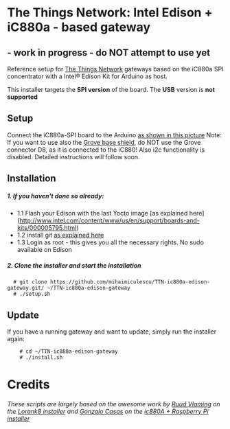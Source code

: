 # The Things Network: Intel Edison + iC880a - based gateway
## - work in progress - do NOT attempt to use yet
Reference setup for [The Things Network](http://thethingsnetwork.org/) gateways based on the iC880a SPI concentrator with a Intel® Edison Kit for Arduino as host.

This installer targets the **SPI version** of the board. The **USB** version is **not supported**

## Setup
Connect the iC880a-SPI board to the Arduino [as shown in this picture](images/Connexions.jpg)
Note: If you want to use also the [Grove base shield](http://www.seeedstudio.com/wiki/Base_shield_v2), do NOT use the Grove connector D8, as it is connected to the iC880! Also i2c functionality is disabled.
Detailed instructions will follow soon. 

## Installation
##### 1. If you haven't done so already:
 - 1.1 Flash your Edison with the last Yocto image [as explained here] (http://www.intel.com/content/www/us/en/support/boards-and-kits/000005795.html)
 - 1.2 install git [as explained here](https://github.com/w4ilun/edison-guides/wiki/Installing-Git-on-Intel-Edison)
 - 1.3 Login as root - this gives you all the necessary rights. No sudo available on Edison

##### 2. Clone the installer and start the installation

      # git clone https://github.com/mihaimiculescu/TTN-ic880a-edison-gateway.git/ ~/TTN-ic880a-edison-gateway
      # ./setup.sh

## Update

If you have a running gateway and want to update, simply run the installer again:

        # cd ~/TTN-ic880a-edison-gateway
        # ./install.sh

# Credits

###### These scripts are largely based on the awesome work by [Ruud Vlaming](https://github.com/devlaam) on the [Lorank8 installer](https://github.com/Ideetron/Lorank) and [Gonzalo Casas](https://github.com/gonzalocasas) on the [ic880A + Raspberry Pi installer](https://github.com/ttn-zh/ic880a-gateway)
